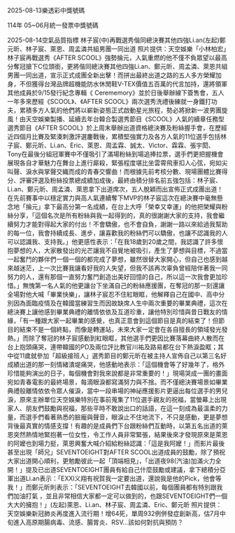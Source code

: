 
2025-08-13樂透彩中獎號碼

                                
114年 05~06月統一發票中獎號碼
                             
2025-08-14空氣品質指標
                              林子宸(中)再戰選秀偕同總決賽其他四強Li.an(左起)鄭元昕、林子宸、萊恩、周孟潾共組男團一同出道 照片提供：天空娛樂「小林柏宏」林子宸再戰選秀《AFTER SCOOL》強勢掄元，人氣重燃的他不僅不負眾望以最高分奪冠搶下C位頭銜，更將偕同總決賽其他四強Li.an、鄭元昕、周孟潾、萊恩共組男團一同出道，宣示正式成團全新出擊！而拼出最終出道之路的五人多方榮耀加身，不但獲得台灣品牌超機能防水休閒鞋V-TEX價值五百萬的代言加持，還將領軍其他成員於9/15發行紀念專輯《 Cerememory》並於日後舉辦線下簽售會，五人一年多來歷經《SCOOL》、《AFTER SCOOL》兩次選秀洗禮後練就一身鐵打功夫，累積多方人氣的他們將以嶄新姿態正式啟動星光旅程，勢必將掀新一波男團旋風！由天空娛樂製播、延續去年台韓合製選秀節目《SCOOL》人氣的續章任務型選秀節目《AFTER SCOOL》於上周末舉辦出道資格總決賽及粉絲握手會，在歷經近四個月比賽及緊湊刺激評選鏖戰後，累積堅強實力及各方人氣的11位選手包括林子宸、鄭元昕、Li.an、Eric、萊恩、周孟霖、誠太、Victor、霖霖、張宇閎、Tony在最後分組冠軍賽中不僅吸引了滿場粉絲到場追捧拉票，選手們更把握機會展現各自才華魅力在舞台上進行廝殺，緊張程度堪比坐雲霄飛車扣人心弦，宛如尖叫聲、淚水與掌聲交織而成的青春交響曲！而根據先前考核分數、現場團體比賽得分、評審評選及粉絲投票總成績加成後，最終由積分排名前五強包括：林子宸、Li.an、鄭元昕、周孟潾、萊恩拿下出道席次，五人脫穎而出宣佈正式成團出道！在先前賽事中以穩定實力與高人氣連續奪下MVP的林子宸這次在總決賽中毫無懸念地「掄元」拿下最高分第一名成績，在台上大呼「榮幸又幸運」的他把榮耀與粉絲分享，「這個名次是所有粉絲與我一起得到的，真的很謝謝大家的支持，我會繼續努力才能對得起大家的付出！不會驕傲，也不會自負，謝謝一路以來給過我幫助的每一位，我會持續成長、進步，讓喜歡我的粉絲們可以驕傲，也讓不認識我的人可以認識我、支持我。」他更感性表示：「在我18歲到20歲之間，我認識了許多懷抱夢想的人，大家散發出的光芒讓我不自覺地被吸引，產生了夢想與目標，不過當一起奮鬥的夥伴們一個一個的都完成了夢想，雖然很替大家開心，但自己也感到越來越迷茫，上一次比賽我讓看好我的人失望，但我不該再次辜負曾經陪伴著我一同努力的人，還有那個一直努力奮鬥創造出美好回憶的自己，所以這一次我會更加珍惜。」無愧第一名人氣的他更讓台下坐滿自己的粉絲應援團，在奪冠的那一刻還讓全場對他大喊「畢業快樂」，讓林子宸忍不住紅眼眶，他解釋自己在國中、高中分別因為面臨疫情及在韓國當練習生而因故缺席人生中兩次重要的畢業典禮，這次在總決賽上讓他感到畢業典禮的離情依依及互道珍重，讓他特別珍惜與昔日戰友的情緣，「有一種跟大家一起畢業的感覺，也真正意會到這個節目是真的結束了！但節目的結束不是一個終點，而像是轉運站，未來大家一定會在各自擅長的領域發光發熱。」而除了奪冠的林子宸感動到紅眼眶，其他選手們更因比賽落幕曲終人散而在台上抱頭痛哭，連帶韓國的PD及兩位評比教官川祐及路易都在台下熱淚盈眶；其中從11歲就參加「超級接班人」選秀節目的鄭元昕在被主持人宣佈自己以第三名好成績出道的那一刻情緒潰堤痛哭，他感動地表示：「這個機會等了好幾年了，格外珍惜能夠演出的日子，每個機會對我來說都是非常重要的！」現場哭成一團的畫面宛如青春電影的最終場景，每滴眼淚都寫滿努力與不捨。而不僅總決賽場景如畢業典禮般離情依依令眾人催淚，當中一段串場的神祕應援影片更逼出每位選手的男兒淚，原來主辦單位天空娛樂特別在事前蒐集了11位選手親友的祝福，當螢幕上出現家人、朋友們鼓勵與祝福，那些平時不敢說出口的話語，在這一刻成為最溫柔的力量，而選手們看著熟悉的臉龐與聲音，眼淚止不住地流下，不只是感動，更是夢想背後最真實的情感支撐！有趣的是成員們下台跟粉絲們互動時，以第五名出道的萊恩突然熱情地緊抱著一位女性，令工作人員非常緊張，結果後來才發現原來是萊恩的阿嬤也到場力挺，萊恩興奮大喊介紹給粉絲認識：「這是我阿嬤！」而影片最後甚至出現「師兄」SEVENTOEIGHT對AFTER SCOOL出道成員的鼓勵，除了預祝大家出道開心順利，更勉勵彼此一起「頂端相見」，「出道夜98(汽油)加滿火力全開！」提及已出道SEVENTOEIGHT團員有給自己什麼鼓勵或建議，拿下總積分亞軍出道Li.an表示：「EXXI义翔有祝賀我一定要出道，還說我是他的Pick，他會等我！」而鄭元昕則表示：「SEVENTOEIGHT去韓國以前，每個團員都有特別跟我們加油打氣 ，並且非常相信大家都一定可以做到的，也跟SEVENTOEIGHT們一個大大的擁抱！」(左起)萊恩、Li.an、林子宸、周孟潾、Eric、鄭元昕 照片提供：天空娛樂新冠肺炎再度進入流行期！增64死，單周932例併發症創新高，估7月中旬進入高原期腸病毒、流感、腸胃炎、RSV...該如何對抗與預防？
